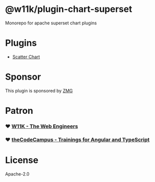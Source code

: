 # @w11k/plugin-chart-superset

Monorepo for apache superset chart plugins

# Plugins

- [Scatter Chart](./plugins/plugin-chart-scatter/README.md)

# Sponsor

This plugin is sponsored by [ZMG](https://www.zmg.de/)

# Patron

### ❤️ [W11K - The Web Engineers](https://www.w11k.de/)

### ❤️ [theCodeCampus - Trainings for Angular and TypeScript](https://www.thecodecampus.de/)

# License

Apache-2.0
